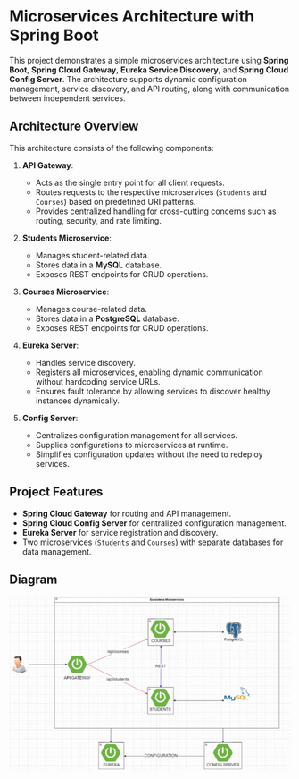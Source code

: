 # Microservices Architecture with Spring Boot

This project demonstrates a simple microservices architecture using **Spring Boot**, **Spring Cloud Gateway**, **Eureka Service Discovery**, and **Spring Cloud Config Server**. The architecture supports dynamic configuration management, service discovery, and API routing, along with communication between independent services.

## Architecture Overview

This architecture consists of the following components:

1. **API Gateway**:
   - Acts as the single entry point for all client requests.
   - Routes requests to the respective microservices (`Students` and `Courses`) based on predefined URI patterns.
   - Provides centralized handling for cross-cutting concerns such as routing, security, and rate limiting.

2. **Students Microservice**:
   - Manages student-related data.
   - Stores data in a **MySQL** database.
   - Exposes REST endpoints for CRUD operations.

3. **Courses Microservice**:
   - Manages course-related data.
   - Stores data in a **PostgreSQL** database.
   - Exposes REST endpoints for CRUD operations.

4. **Eureka Server**:
   - Handles service discovery.
   - Registers all microservices, enabling dynamic communication without hardcoding service URLs.
   - Ensures fault tolerance by allowing services to discover healthy instances dynamically.

5. **Config Server**:
   - Centralizes configuration management for all services.
   - Supplies configurations to microservices at runtime.
   - Simplifies configuration updates without the need to redeploy services.
     

## Project Features

- **Spring Cloud Gateway** for routing and API management.
- **Spring Cloud Config Server** for centralized configuration management.
- **Eureka Server** for service registration and discovery.
- Two microservices (`Students` and `Courses`) with separate databases for data management.

## Diagram

![Microservices Architecture](https://github.com/haitaoo1/Simple-Microservices-Architecture/blob/main/source/MicroArchitecture.png)

